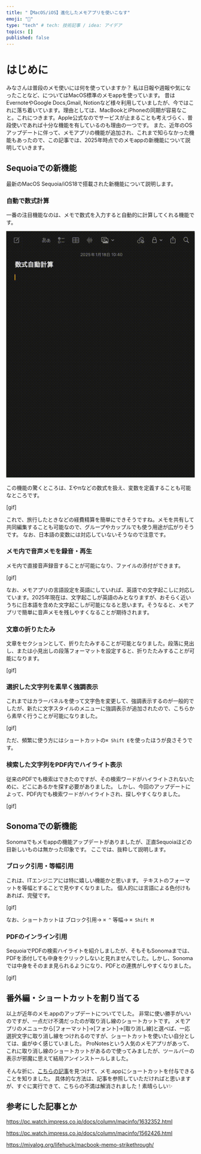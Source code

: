 ```yaml
---
title: "【MacOS/iOS】進化したメモアプリを使いこなす"
emoji: "🐙"
type: "tech" # tech: 技術記事 / idea: アイデア
topics: []
published: false
---
```


# はじめに
みなさんは普段のメモ使いには何を使っていますか？
私は日報や週報や気になったことなど、についてはMacOS標準のメモappを使っています。
昔はEvernoteやGoogle Docs,Gmail, Notionなど様々利用していましたが、今ではこれに落ち着いています。理由としては、MacBookとiPhoneの同期が容易なこと。これにつきます。Apple公式なのでサービスが止まることも考えづらく、普段使いであれば十分な機能を有しているのも理由の一つです。
また、近年のOSアップデートに伴って、メモアプリの機能が追加され、これまで知らなかった機能もあったので、この記事では、2025年時点でのメモappの新機能について説明していきます。

## Sequoiaでの新機能
最新のMacOS Sequoia/iOS18で搭載された新機能について説明します。

### 自動で数式計算
一番の注目機能なのは、メモで数式を入力すると自動的に計算してくれる機能です。

![](/images/memo-app-features/a.gif)

この機能の驚くところは、Σやπなどの数式を扱え、変数を定義することも可能なところです。

[gif]

これで、旅行したときなどの経費精算を簡単にできそうですね。メモを共有して共同編集することも可能なので、グループやカップルでも使う用途が広がりそうです。
なお、日本語の変数には対応していないそうなので注意です。

### メモ内で音声メモを録音・再生
メモ内で直接音声録音することが可能になり、ファイルの添付ができます。

[gif]

なお、メモアプリの言語設定を英語にしていれば、英語での文字起こしに対応しています。2025年現在は、文字起こしが英語のみとなりますが、おそらく近いうちに日本語を含めた文字起こしが可能になると思います。そうなると、メモアプリで簡単に音声メモを残しやすくなることが期待されます。

### 文章の折りたたみ
文章をセクションとして、折りたたみすることが可能となりました。段落に見出し、または小見出しの段落フォーマットを設定すると、折りたたみすることが可能になります。


[gif]

### 選択した文字列を素早く強調表示
これまではカラーバネルを使って文字色を変更して、強調表示するのが一般的でしたが、新たに文字スタイルのメニューに強調表示が追加されたので、こちらから素早く行うことが可能になりました。

[gif]

ただ、頻繁に使う方にはショートカットの`⌘ Shift E`を使ったほうが良さそうです。

### 検索した文字列をPDF内でハイライト表示
従来のPDFでも検索はできたのですが、その検索ワードがハイライトされないために、どこにあるかを探す必要がありました。
しかし、今回のアップデートによって、PDF内でも検索ワードがハイライトされ、探しやすくなりました。

[gif]

## Sonomaでの新機能
Sonomaでもメモappの機能アップデートがありましたが、正直Sequoiaほどの目新しいものは無かった印象です。
ここでは、抜粋して説明します。

### ブロック引用・等幅引用
これは、ITエンジニアには特に嬉しい機能かと思います。
テキストのフォーマットを等幅とすることで見やすくなりました。
個人的には言語による色付けもあれば、完璧です。

[gif]

なお、ショートカットは
ブロック引用→ `⌘ ^`
等幅→ `⌘ Shift M`

### PDFのインライン引用
SequoiaでPDFの検索ハイライトを紹介しましたが、そもそもSonomaまでは、PDFを添付しても中身をクリックしないと見れませんでした。しかし、Sonomaでは中身をそのまま見られるようになり、PDFとの連携がしやすくなりました。

[gif]

## 番外編・ショートカットを割り当てる
以上が近年のメモ.appのアップデートについてでした。
非常に使い勝手がいいのですが、一点だけ不満だったのが取り消し線のショートカットです。
メモアプリのメニューから[フォーマット]→[フォント]→[取り消し線]と選べば、一応選択文字に取り消し線をつけれるのですが、ショートカットを使いたい自分としては、歯がゆく感じていました。
ProNotesという人気のメモアプリがあって、これに取り消し線のショートカットがあるので使ってみましたが、ツールバーの表示が邪魔に思えて結局アンインストールしました。

そんな折に、[こちらの記事](https://miyalog.org/lifehuck/macbook-memo-strikethrough/)を見つけて、メモ.appにショートカットを付与できることを知りました。
具体的な方法は、記事を参照していただければと思いますが、すぐに実行できて、こちらの不満は解消されました！素晴らしい✨


## 参考にした記事とか
https://pc.watch.impress.co.jp/docs/column/macinfo/1632352.html

https://pc.watch.impress.co.jp/docs/column/macinfo/1562426.html

https://miyalog.org/lifehuck/macbook-memo-strikethrough/